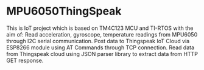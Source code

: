 # MPU6050ThingSpeak
This is IoT project which is based on TM4C123 MCU and TI-RTOS with the aim of:
Read acceleration, gyroscope, temperature readings from MPU6050 through I2C serial communication.
Post data to Thingspeak IoT Cloud via ESP8266 module using AT Commands through TCP connection.
Read data from Thingspeak cloud using JSON parser library to extract data from HTTP GET response.
